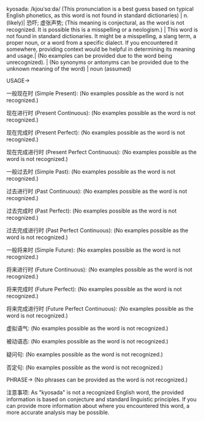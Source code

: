 kyosada: /kjoʊˈsɑːdə/ (This pronunciation is a best guess based on typical English phonetics, as this word is not found in standard dictionaries) |  n. (likely)| 恐吓; 虚张声势;  (This meaning is conjectural, as the word is not recognized.  It is possible this is a misspelling or a neologism.) | This word is not found in standard dictionaries. It might be a misspelling, a slang term, a proper noun, or a word from a specific dialect. If you encountered it somewhere, providing context would be helpful in determining its meaning and usage.|  (No examples can be provided due to the word being unrecognized). |  (No synonyms or antonyms can be provided due to the unknown meaning of the word) | noun (assumed)


USAGE->

一般现在时 (Simple Present):
(No examples possible as the word is not recognized.)


现在进行时 (Present Continuous):
(No examples possible as the word is not recognized.)


现在完成时 (Present Perfect):
(No examples possible as the word is not recognized.)


现在完成进行时 (Present Perfect Continuous):
(No examples possible as the word is not recognized.)


一般过去时 (Simple Past):
(No examples possible as the word is not recognized.)


过去进行时 (Past Continuous):
(No examples possible as the word is not recognized.)


过去完成时 (Past Perfect):
(No examples possible as the word is not recognized.)


过去完成进行时 (Past Perfect Continuous):
(No examples possible as the word is not recognized.)


一般将来时 (Simple Future):
(No examples possible as the word is not recognized.)


将来进行时 (Future Continuous):
(No examples possible as the word is not recognized.)


将来完成时 (Future Perfect):
(No examples possible as the word is not recognized.)


将来完成进行时 (Future Perfect Continuous):
(No examples possible as the word is not recognized.)

虚拟语气:
(No examples possible as the word is not recognized.)

被动语态:
(No examples possible as the word is not recognized.)

疑问句:
(No examples possible as the word is not recognized.)

否定句:
(No examples possible as the word is not recognized.)



PHRASE->
(No phrases can be provided as the word is not recognized.)


注意事项:  As "kyosada" is not a recognized English word, the provided information is based on conjecture and standard linguistic principles.  If you can provide more information about where you encountered this word, a more accurate analysis may be possible.
